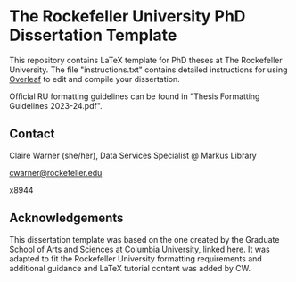 # The Rockefeller University PhD Dissertation Template

This repository contains LaTeX template for PhD theses at The Rockefeller University. The file "instructions.txt" contains detailed instructions for using [Overleaf](https://www.overleaf.com/) to edit and compile your dissertation. 

Official RU formatting guidelines can be found in "Thesis Formatting Guidelines 2023-24.pdf".

## Contact

Claire Warner (she/her), Data Services Specialist @ Markus Library

[cwarner@rockefeller.edu](mailto:cwarner@rockefeller.edu)

x8944

## Acknowledgements

This dissertation template was based on the one created by the Graduate School of Arts and Sciences at Columbia University, linked [here](https://www.gsas.columbia.edu/content/formatting-guidelines-and-dissertation-template). It was adapted to fit the Rockefeller University formatting requirements and additional guidance and LaTeX tutorial content was added by CW. 
